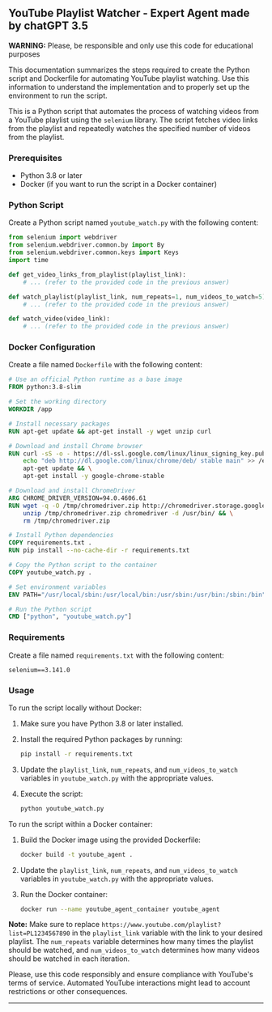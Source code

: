 
## YouTube Playlist Watcher - Expert Agent made by chatGPT 3.5

**WARNING:** Please, be responsible and only use this code for educational purposes 

This documentation summarizes the steps required to create the Python script and Dockerfile for automating YouTube playlist watching. Use this information to understand the implementation and to properly set up the environment to run the script.

This is a Python script that automates the process of watching videos from a YouTube playlist using the `selenium` library. The script fetches video links from the playlist and repeatedly watches the specified number of videos from the playlist.

### Prerequisites

- Python 3.8 or later
- Docker (if you want to run the script in a Docker container)

### Python Script

Create a Python script named `youtube_watch.py` with the following content:

```python
from selenium import webdriver
from selenium.webdriver.common.by import By
from selenium.webdriver.common.keys import Keys
import time

def get_video_links_from_playlist(playlist_link):
    # ... (refer to the provided code in the previous answer)

def watch_playlist(playlist_link, num_repeats=1, num_videos_to_watch=5):
    # ... (refer to the provided code in the previous answer)

def watch_video(video_link):
    # ... (refer to the provided code in the previous answer)
```

### Docker Configuration

Create a file named `Dockerfile` with the following content:

```Dockerfile
# Use an official Python runtime as a base image
FROM python:3.8-slim

# Set the working directory
WORKDIR /app

# Install necessary packages
RUN apt-get update && apt-get install -y wget unzip curl

# Download and install Chrome browser
RUN curl -sS -o - https://dl-ssl.google.com/linux/linux_signing_key.pub | apt-key add - && \
    echo "deb http://dl.google.com/linux/chrome/deb/ stable main" >> /etc/apt/sources.list.d/google-chrome.list && \
    apt-get update && \
    apt-get install -y google-chrome-stable

# Download and install ChromeDriver
ARG CHROME_DRIVER_VERSION=94.0.4606.61
RUN wget -q -O /tmp/chromedriver.zip http://chromedriver.storage.googleapis.com/${CHROME_DRIVER_VERSION}/chromedriver_linux64.zip && \
    unzip /tmp/chromedriver.zip chromedriver -d /usr/bin/ && \
    rm /tmp/chromedriver.zip

# Install Python dependencies
COPY requirements.txt .
RUN pip install --no-cache-dir -r requirements.txt

# Copy the Python script to the container
COPY youtube_watch.py .

# Set environment variables
ENV PATH="/usr/local/sbin:/usr/local/bin:/usr/sbin:/usr/bin:/sbin:/bin"

# Run the Python script
CMD ["python", "youtube_watch.py"]
```

### Requirements

Create a file named `requirements.txt` with the following content:

```
selenium==3.141.0
```

### Usage

To run the script locally without Docker:

1. Make sure you have Python 3.8 or later installed.
2. Install the required Python packages by running:

   ```bash
   pip install -r requirements.txt
   ```

3. Update the `playlist_link`, `num_repeats`, and `num_videos_to_watch` variables in `youtube_watch.py` with the appropriate values.
4. Execute the script:

   ```bash
   python youtube_watch.py
   ```

To run the script within a Docker container:

1. Build the Docker image using the provided Dockerfile:

   ```bash
   docker build -t youtube_agent .
   ```

2. Update the `playlist_link`, `num_repeats`, and `num_videos_to_watch` variables in `youtube_watch.py` with the appropriate values.
3. Run the Docker container:

   ```bash
   docker run --name youtube_agent_container youtube_agent
   ```

**Note:** Make sure to replace `https://www.youtube.com/playlist?list=PL1234567890` in the `playlist_link` variable with the link to your desired playlist. The `num_repeats` variable determines how many times the playlist should be watched, and `num_videos_to_watch` determines how many videos should be watched in each iteration.

Please, use this code responsibly and ensure compliance with YouTube's terms of service. Automated YouTube interactions might lead to account restrictions or other consequences.

--- 

